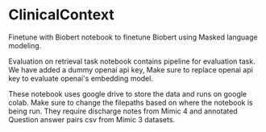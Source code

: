 # ClinicalContext

Finetune with Biobert notebook to finetune Biobert using Masked language modeling. 

Evaluation on retrieval task notebook contains pipeline for evaluation task. We have added a dummy openai api key, Make sure to replace openai api key to evaluate openai's embedding model.


These notebook uses google drive to store the data and runs on google colab. Make sure to change the filepaths based on where the notebook is being run. They require discharge notes from Mimic 4 and annotated Question answer pairs csv  from Mimic 3 datasets.

